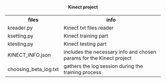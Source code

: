 <html>
<head>
<h4 align="center">Kinect project</h4>
</head>

<body>

<table style="width:100%">
  <tr>
    <th>files</th>
    <th>info</th>
  </tr>

  <tr>
    <td>kreader.py</td>
    <td>Kinect txt files reader</td>
  </tr>
  <tr>
    <td>ksetting.py</td>
    <td>Kinect training part</td>
  </tr>
  <tr>
    <td>ktesting.py</td>
    <td>Kinect testing part</td>
  </tr>
  <tr>
    <td>KINECT_INFO.json</td>
    <td>includes the necessary info and chosen params for the Kinect project</td>
  </tr>
  <tr>
    <td>choosing_beta_log.txt</td>
    <td>gathers the log session during the training process</td>
  </tr>
</table>

</body>
</html>
